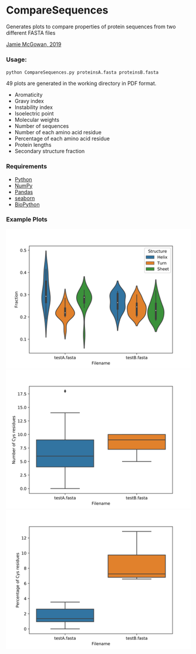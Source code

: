 # CompareSequences

Generates plots to compare properties of protein sequences from two different FASTA files

[Jamie McGowan, 2019](https://jamiemcgowan.ie)

### Usage:
	
	python CompareSequences.py proteinsA.fasta proteinsB.fasta
	
49 plots are generated in the working directory in PDF format.

* Aromaticity
* Gravy index
* Instability index
* Isoelectric point
* Molecular weights
* Number of sequences
* Number of each amino acid residue
* Percentage of each amino acid residue
* Protein lengths
* Secondary structure fraction



### Requirements

- [Python](https://www.python.org/)
- [NumPy](https://numpy.org/)
- [Pandas](https://pandas.pydata.org/)
- [seaborn](https://seaborn.pydata.org/)
- [BioPython](https://biopython.org/)


### Example Plots
![](test_data/plotSecondaryStructureFraction.png)
![](test_data/plotNumberOfCysResidues.png)
![](test_data/plotPercentageOfCysResidues.png)


